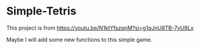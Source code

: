 # Simple-Tetris
This project is from https://youtu.be/N1ktYfszqnM?si=g1qJnU8TB-7yU9Lx

Maybe I will add some new functions to this simple game.
